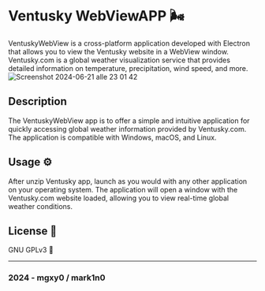 # Ventusky WebViewAPP  🌬️

VentuskyWebView is a cross-platform application developed with Electron that allows you to view the Ventusky website in a WebView window. 
Ventusky.com is a global weather visualization service that provides detailed information on temperature, precipitation, wind speed, and more.
![Screenshot 2024-06-21 alle 23 01 42](https://github.com/mgxy0/Ventusky-WebViewApp/assets/127632468/6f4d6831-7f56-4972-a426-d7aab5af5232)



## Description 

The VentuskyWebView app is to offer a simple and intuitive application for quickly accessing global weather information provided by Ventusky.com.
The application is compatible with Windows, macOS, and Linux.

## Usage ⚙️
  
After unzip Ventusky app, launch as you would with any other application on your operating system. 
The application will open a window with the Ventusky.com website loaded, allowing you to view real-time global weather conditions.

## License 📄

GNU GPLv3 🐃

-----------------------------------------------------------------------------------------------------------------------------------------------------------------------------------------------------------------------------------------------------------------------------------------------------------------------------------------

### 2024 - mgxy0 / mark1n0
